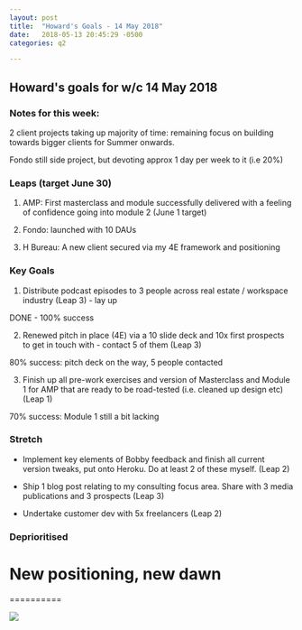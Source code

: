 ```yaml
---
layout: post
title:  "Howard's Goals - 14 May 2018"
date:   2018-05-13 20:45:29 -0500
categories: q2

---
```


## Howard's goals for w/c 14 May 2018
  
  
### Notes for this week:
2 client projects taking up majority of time: remaining focus on building towards bigger clients for Summer onwards. 

Fondo still side project, but devoting approx 1 day per week to it (i.e 20%)


### Leaps (target June 30)

1. AMP: First masterclass and module successfully delivered with a feeling of confidence going into module 2 (June 1 target)

2. Fondo: launched with 10 DAUs

3. H Bureau: A new client secured via my 4E framework and positioning

  
### Key Goals

1. Distribute podcast episodes to 3 people across real estate / workspace industry (Leap 3) - lay up

DONE - 100% success


2. Renewed pitch in place (4E) via a 10 slide deck and 10x first prospects to get in touch with - contact 5 of them (Leap 3)

80% success: pitch deck on the way, 5 people contacted


3. Finish up all pre-work exercises and version of Masterclass and Module 1 for AMP that are ready to be road-tested (i.e. cleaned up design etc) (Leap 1)

70% success: Module 1 still a bit lacking




### Stretch

- Implement key elements of Bobby feedback and finish all current version tweaks, put onto Heroku. Do at least 2 of these myself. (Leap 2)

- Ship 1 blog post relating to my consulting focus area. Share with 3 media publications and 3 prospects (Leap 3) 

- Undertake customer dev with 5x freelancers (Leap 2)



### Deprioritised



# New positioning, new dawn
==========

![](https://media.giphy.com/media/ZMUibJXDlqbVC/giphy.gif)
